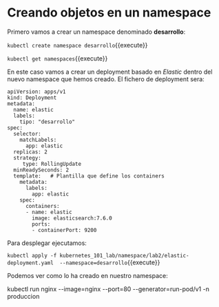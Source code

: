 # Creando objetos en un namespace

Primero vamos a crear un namespace denominado **desarrollo**:

 `kubectl create namespace desarrollo`{{execute}}

`kubectl get namespaces`{{execute}}

En este caso vamos a crear un deployment basado en *Elastic* dentro del nuevo namespace que hemos creado. El fichero de deployment sera:

```
apiVersion: apps/v1
kind: Deployment
metadata:
  name: elastic
  labels:
    tipo: "desarrollo"
spec:
  selector:   
    matchLabels:
      app: elastic
  replicas: 2
  strategy:
     type: RollingUpdate
  minReadySeconds: 2
  template:   # Plantilla que define los containers
    metadata:
      labels:
        app: elastic
    spec:
      containers:
      - name: elastic
        image: elasticsearch:7.6.0
        ports:
        - containerPort: 9200
```

Para desplegar ejecutamos:

`kubectl apply -f kubernetes_101_lab/namespace/lab2/elastic-deployment.yaml  --namespace=desarrollo`{{execute}}

Podemos ver como lo ha creado en nuestro namespace:



 







kubectl run nginx --image=nginx --port=80 --generator=run-pod/v1 -n produccion
